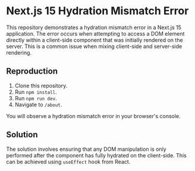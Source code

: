 # Next.js 15 Hydration Mismatch Error
This repository demonstrates a hydration mismatch error in a Next.js 15 application.  The error occurs when attempting to access a DOM element directly within a client-side component that was initially rendered on the server.  This is a common issue when mixing client-side and server-side rendering.

## Reproduction
1. Clone this repository.
2. Run `npm install`.
3. Run `npm run dev`.
4. Navigate to `/about`.

You will observe a hydration mismatch error in your browser's console.

## Solution
The solution involves ensuring that any DOM manipulation is only performed after the component has fully hydrated on the client-side.  This can be achieved using `useEffect` hook from React.